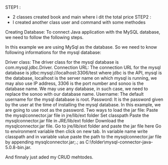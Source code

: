 STEP1 : 
- 2 classes created book and main where i dit the total price
STEP2 :
- I created another class user and command with some methodes

Creating Database: 
To connect Java application with the MySQL database, we need to follow the following steps.

In this example we are using MySql as the database. So we need to know following informations for the mysql database:

Driver class: The driver class for the mysql database is com.mysql.jdbc.Driver.
Connection URL: The connection URL for the mysql database is jdbc:mysql://localhost:3306/test where jdbc is the API, mysql is the database, localhost is the server name on which mysql is running, we may also use IP address, 3306 is the port number and sonoo is the database name. We may use any database, in such case, we need to replace the sonoo with our database name.
Username: The default username for the mysql database is root.
Password: It is the password given by the user at the time of installing the mysql database. In this example, we are going to use root as the password.
Two ways to load the jar file:
Paste the mysqlconnector.jar file in jre/lib/ext folder
Set classpath
Paste the mysqlconnector.jar file in JRE/lib/ext folder
Download the mysqlconnector.jar file. Go to jre/lib/ext folder and paste the jar file here
Go to environment variable then click on new tab. In variable name write classpath and in variable value paste the path to the mysqlconnector.jar file by appending mysqlconnector.jar;.; as C:\folder\mysql-connector-java-5.0.8-bin.jar.

And finnaly just aded my CRUD mehtodes.